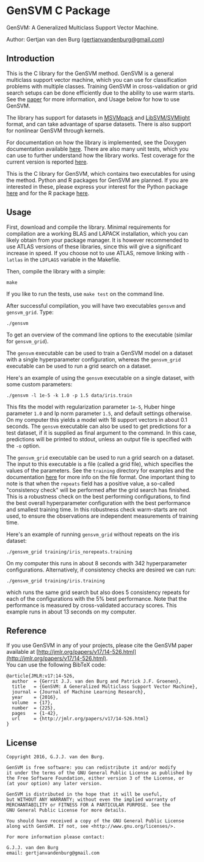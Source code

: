 GenSVM C Package
================

GenSVM: A Generalized Multiclass Support Vector Machine.

Author: Gertjan van den Burg (<gertjanvandenburg@gmail.com>)

Introduction
------------

This is the C library for the GenSVM method. GenSVM is a general multiclass 
support vector machine, which you can use for classification problems with 
multiple classes. Training GenSVM in cross-validation or grid search setups 
can be done efficiently due to the ability to use warm starts. See the 
[paper](http://jmlr.org/papers/v17/14-526.html) for more information, and 
Usage below for how to use GenSVM.

The library has support for datasets in 
[MSVMpack](https://members.loria.fr/FLauer/files/MSVMpack/MSVMpack.html) and 
[LibSVM/SVMlight](https://www.csie.ntu.edu.tw/~cjlin/libsvm/) format, and can 
take advantage of sparse datasets. There is also support for nonlinear GenSVM 
through kernels.

For documentation on how the library is implemented, see the Doxygen 
documentation available [here](https://gjjvdburg.github.io/gensvm/). There are 
also many unit tests, which you can use to further understand how the library 
works. Test coverage for the current version is reported 
[here](https://gjjvdburg.github.io/gensvm/cover).

This is the C library for GenSVM, which contains two executables for using the 
method. Python and R packages for GenSVM are planned. If you are interested in 
these, please express your interest for the Python package 
[here](https://github.com/GjjvdBurg/GenSVM/issues/1) and for the R package 
[here](https://github.com/GjjvdBurg/GenSVM/issues/2).

Usage
-----

First, download and compile the library. Minimal requirements for compilation 
are a working BLAS and LAPACK installation, which you can likely obtain from 
your package manager. It is however recommended to use ATLAS versions of these 
libraries, since this will give a significant increase in speed. If you choose 
not to use ATLAS, remove linking with ``-latlas`` in the ``LDFLAGS`` variable 
in the Makefile.

Then, compile the library with a simple:

    make

If you like to run the tests, use ``make test`` on the command line. 

After successful compilation, you will have two executables ``gensvm`` and 
``gensvm_grid``. Type:

    ./gensvm

To get an overview of the command line options to the executable (similar for 
``gensvm_grid``).

The ``gensvm`` executable can be used to train a GenSVM model on a dataset 
with a single hyperparameter configuration, whereas the ``gensvm_grid`` 
executable can be used to run a grid search on a dataset.

Here's an example of using the ``gensvm`` executable on a single dataset, with 
some custom parameters:

    ./gensvm -l 1e-5 -k 1.0 -p 1.5 data/iris.train

This fits the model with regularization parameter ``1e-5``, Huber hinge 
parameter ``1.0`` and lp norm parameter ``1.5``, and default settings 
otherwise. On my computer this yields a model with 18 support vectors in about 
0.1 seconds. The ``gensvm`` executable can also be used to get predictions for 
a test dataset, if it is supplied as final argument to the command. In this 
case, predictions will be printed to stdout, unless an output file is 
specified with the ``-o`` option.

The ``gensvm_grid`` executable can be used to run a grid search on a dataset.
The input to this executable is a file (called a grid file), which specifies 
the values of the parameters. See the ``training`` directory for examples and 
the documentation [here](https://gjjvdburg.github.io/gensvm/) for more info on 
the file format.  One important thing to note is that when the ``repeats`` 
field has a positive value, a so-called "consistency check" will be performed 
after the grid search has finished. This is a robustness check on the best 
performing configurations, to find the best overall hyperparameter 
configuration with the best performance and smallest training time. In this 
robustness check warm-starts are not used, to ensure the observations are 
independent measurements of training time.

Here's an example of running ``gensvm_grid`` without repeats on the iris 
dataset:

    ./gensvm_grid training/iris_norepeats.training

On my computer this runs in about 8 seconds with 342 hyperparameter 
configurations. Alternatively, if consistency checks are desired we can run:

    ./gensvm_grid training/iris.training

which runs the same grid search but also does 5 consistency repeats for each 
of the configurations with the 5% best performance. Note that the performance 
is measured by cross-validated accuracy scores. This example runs in about 13 
seconds on my computer.

Reference
---------

If you use GenSVM in any of your projects, please cite the GenSVM paper 
available at 
[http://jmlr.org/papers/v17/14-526.html](http://jmlr.org/papers/v17/14-526.html).  
You can use the following BibTeX code:

    @article{JMLR:v17:14-526,
      author  = {Gerrit J.J. van den Burg and Patrick J.F. Groenen},
      title   = {GenSVM: A Generalized Multiclass Support Vector Machine},
      journal = {Journal of Machine Learning Research},
      year    = {2016},
      volume  = {17},
      number  = {225},
      pages   = {1-42},
      url     = {http://jmlr.org/papers/v17/14-526.html}
    }

License
-------

    Copyright 2016, G.J.J. van den Burg.

    GenSVM is free software: you can redistribute it and/or modify
    it under the terms of the GNU General Public License as published by
    the Free Software Foundation, either version 3 of the License, or
    (at your option) any later version.

    GenSVM is distributed in the hope that it will be useful,
    but WITHOUT ANY WARRANTY; without even the implied warranty of
    MERCHANTABILITY or FITNESS FOR A PARTICULAR PURPOSE. See the
    GNU General Public License for more details.

    You should have received a copy of the GNU General Public License
    along with GenSVM. If not, see <http://www.gnu.org/licenses/>.

    For more information please contact:

    G.J.J. van den Burg
    email: gertjanvandenburg@gmail.com
